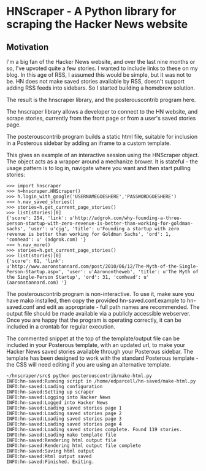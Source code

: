 HNScraper - A Python library for scraping the Hacker News website
=================================================================

Motivation
----------

I'm a big fan of the Hacker News website, and over the last nine months or so, I've upvoted quite a few stories. I wanted to include links to these on my  blog. In this age of RSS, I assumed this would be simple, but it was not to be. HN does not make saved stories available by RSS,  doesn't support adding RSS feeds into sidebars. So I started building a homebrew solution.

The result is the hnscraper library, and the posterouscontrib program here.

The hnscraper library allows a developer to connect to the HN website, and scrape stories, currently from the front page or from a user's saved stories page.

The posterouscontrib program builds a static html file, suitable for inclusion in a Posterous sidebar by adding an iframe to a custom template.

This gives an example of an interactive session using the HNScraper object. The object acts as a wrapper around a mechanize brower. It is stateful - the usage pattern is to log in, navigate where you want and then start pulling stories:

	>>> import hnscraper
	>>> h=hnscraper.HNScraper()
	>>> h.login_with_google('USERNAMEGOESHERE','PASSWORDGOESHERE')
	>>> h.nav_saved_stories()
	>>> stories=h.get_current_page_stories()
	>>> list(stories)[0]
	{'score': 254, 'link': u'http://adgrok.com/why-founding-a-three-person-startup-with-zero-revenue-is-better-than-working-for-goldman-sachs', 'user': u'cjg', 'title': u'Founding a startup with zero revenue is better than working for Goldman Sachs', 'ord': 1, 'comhead': u' (adgrok.com) '}
	>>> h.nav_more()
	>>> stories=h.get_current_page_stories()
	>>> list(stories)[0]
	{'score': 61, 'link': u'http://www.aaronstannard.com/post/2010/06/12/The-Myth-of-the-Single-Person-Startup.aspx', 'user': u'Aaronontheweb', 'title': u'The Myth of the Single-Person Startup', 'ord': 31, 'comhead': u' (aaronstannard.com) '}

The posterouscontrib program is non-interactive. To use it, make sure you have mako installed, then copy the provided hn-saved.conf.example to hn-saved.conf and edit as appropriate - full path names are recommended. The output file should be made available via a publicly accessible webserver. Once you are happy that the program is operating correctly, it can be included in a crontab for regular execution. 

The commented snippet at the top of the template/output file can be included in your Posterous template, with an updated url, to make your Hacker News saved stories available through your Posterous sidebar. The template has been designed to work with the standard Posterous template - the CSS will need editing if you are using an alternative template.

	~/hnscraper/src$ python posterouscontrib/make-html.py
	INFO:hn-saved:Running script in /home/edparcell/hn-saved/make-html.py
	INFO:hn-saved:Loading configuration
	INFO:hn-saved:Setting up scraper
	INFO:hn-saved:Logging into Hacker News
	INFO:hn-saved:Logged into Hacker News
	INFO:hn-saved:Loading saved stories page 1
	INFO:hn-saved:Loading saved stories page 2
	INFO:hn-saved:Loading saved stories page 3
	INFO:hn-saved:Loading saved stories page 4
	INFO:hn-saved:Loading saved stories complete. Found 119 stories.
	INFO:hn-saved:Loading mako template file
	INFO:hn-saved:Rendering html output file
	INFO:hn-saved:Rendering html output file complete
	INFO:hn-saved:Saving html output
	INFO:hn-saved:Html output saved
	INFO:hn-saved:Finished. Exiting.
	
